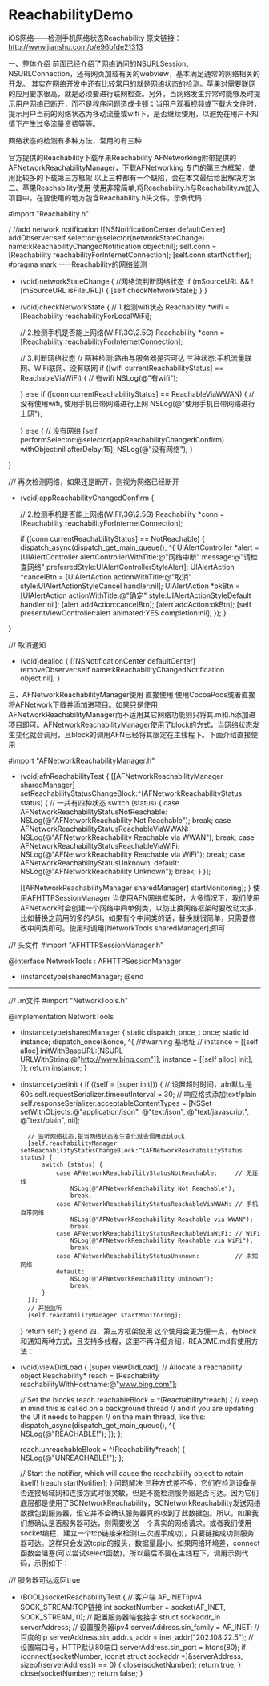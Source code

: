 # ReachabilityDemo
iOS网络——检测手机网络状态Reachability
原文链接：http://www.jianshu.com/p/e96bfde21313

一、整体介绍
前面已经介绍了网络访问的NSURLSession、NSURLConnection，还有网页加载有关的webview，基本满足通常的网络相关的开发。
其实在网络开发中还有比较常用的就是网络状态的检测。苹果对需要联网的应用要求很高，就是必须要进行联网检查。另外，当网络发生异常时能够及时提示用户网络已断开，而不是程序问题造成卡顿；当用户观看视频或下载大文件时，提示用户当前的网络状态为移动流量或wifi下，是否继续使用，以避免在用户不知情下产生过多流量资费等等。

网络状态的检测有多种方法，常用的有三种

官方提供的Reachability下载苹果Reachability
AFNetworking附带提供的AFNetworkReachabilityManager，下载AFNetworking
专门的第三方框架，使用比较多的下载第三方框架
以上三种都有一个缺陷，会在本文最后给出解决方案
二、苹果Reachability使用
使用非常简单,将Reachability.h与Reachability.m加入项目中，在要使用的地方包含Reachability.h头文件，示例代码：

#import "Reachability.h"

/  //add network notification
    [[NSNotificationCenter defaultCenter] addObserver:self selector:@selector(networkStateChange) name:kReachabilityChangedNotification object:nil];
    self.conn = [Reachability reachabilityForInternetConnection];
    [self.conn startNotifier];
#pragma mark ----Reachability的网络监测
- (void)networkStateChange
{
    //网络流判断网络状态
    if (mSourceURL && ![mSourceURL isFileURL]) {
        [self checkNetworkState];
    }
}

- (void)checkNetworkState
{
    // 1.检测wifi状态
    Reachability *wifi = [Reachability reachabilityForLocalWiFi];
    
    // 2.检测手机是否能上网络(WIFI\3G\2.5G)
    Reachability *conn = [Reachability reachabilityForInternetConnection];
    
  
    
    // 3.判断网络状态
    // 两种检测:路由与服务器是否可达  三种状态:手机流量联网、WiFi联网、没有联网
    if ([wifi currentReachabilityStatus] == ReachableViaWiFi) { // 有wifi
        NSLog(@"有wifi");
        
    } else if ([conn currentReachabilityStatus] == ReachableViaWWAN) { // 没有使用wifi, 使用手机自带网络进行上网
        NSLog(@"使用手机自带网络进行上网");
    
        
    } else { // 没有网络
         [self performSelector:@selector(appReachabilityChangedConfirm) withObject:nil afterDelay:15];
        NSLog(@"没有网络");
    }

    
}

/// 再次检测网络，如果还是断开，则视为网络已经断开
- (void)appReachabilityChangedConfirm {
   
    
    // 2.检测手机是否能上网络(WIFI\3G\2.5G)
    Reachability *conn = [Reachability reachabilityForInternetConnection];
    
    if ([conn currentReachabilityStatus] == NotReachable) {
        dispatch_async(dispatch_get_main_queue(), ^{
            UIAlertController *alert = [UIAlertController alertControllerWithTitle:@"网络中断" message:@"请检查网络" preferredStyle:UIAlertControllerStyleAlert];
            UIAlertAction *cancelBtn = [UIAlertAction actionWithTitle:@"取消" style:UIAlertActionStyleCancel handler:nil];
            UIAlertAction *okBtn = [UIAlertAction actionWithTitle:@"确定" style:UIAlertActionStyleDefault handler:nil];
            [alert addAction:cancelBtn];
            [alert addAction:okBtn];
            [self presentViewController:alert animated:YES completion:nil];
        });
    }
 
    
    
}

/// 取消通知
- (void)dealloc {
    [[NSNotificationCenter defaultCenter] removeObserver:self name:kReachabilityChangedNotification object:nil];
}

三、AFNetworkReachabilityManager使用
直接使用
使用CocoaPods或者直接将AFNetwork下载并添加进项目。如果只是使用AFNetworkReachabilityManager而不适用其它网络功能则只将其.m和.h添加进项目即可。AFNetworkReachabilityManager使用了block的方式，当网络状态发生变化就会调用，且block的调用AFN已经将其限定在主线程下。下面介绍直接使用

#import "AFNetworkReachabilityManager.h"
- (void)afnReachabilityTest {
    [[AFNetworkReachabilityManager sharedManager] setReachabilityStatusChangeBlock:^(AFNetworkReachabilityStatus status) {
        // 一共有四种状态
        switch (status) {
            case AFNetworkReachabilityStatusNotReachable:
                NSLog(@"AFNetworkReachability Not Reachable");
                break;
            case AFNetworkReachabilityStatusReachableViaWWAN:
                NSLog(@"AFNetworkReachability Reachable via WWAN");
                break;
            case AFNetworkReachabilityStatusReachableViaWiFi:
                NSLog(@"AFNetworkReachability Reachable via WiFi");
                break;
            case AFNetworkReachabilityStatusUnknown:
            default:
                NSLog(@"AFNetworkReachability Unknown");
                break;
        }
    }];

    [[AFNetworkReachabilityManager sharedManager] startMonitoring];
}
使用AFHTTPSessionManager
当使用AFN网络框架时，大多情况下，我们使用AFNetwork时会创建一个网络中间单例类，以防止换网络框架时要改动太多，比如替换之前用的多的ASI，如果有个中间类的话，替换就很简单，只需要修改中间类即可。使用时调用[NetworkTools sharedManager];即可

/// 头文件
#import "AFHTTPSessionManager.h"

@interface NetworkTools : AFHTTPSessionManager
+ (instancetype)sharedManager;
@end

---------------------------------------------------------------------------------

/// .m文件
#import "NetworkTools.h"

@implementation NetworkTools
+ (instancetype)sharedManager {
    static dispatch_once_t once;
    static id instance;
    dispatch_once(&once, ^{
        //#warning 基地址
        //        instance = [[self alloc] initWithBaseURL:[NSURL URLWithString:@"http://www.bing.com"]];
        instance = [[self alloc] init];
    });
    return instance;
}
- (instancetype)init {
    if ((self = [super init])) {
        // 设置超时时间，afn默认是60s
        self.requestSerializer.timeoutInterval = 30;
        // 响应格式添加text/plain
        self.responseSerializer.acceptableContentTypes = [NSSet setWithObjects:@"application/json", @"text/json", @"text/javascript", @"text/plain", nil];

        // 监听网络状态,每当网络状态发生变化就会调用此block
        [self.reachabilityManager setReachabilityStatusChangeBlock:^(AFNetworkReachabilityStatus status) {
            switch (status) {
                case AFNetworkReachabilityStatusNotReachable:     // 无连线
                    NSLog(@"AFNetworkReachability Not Reachable");
                    break;
                case AFNetworkReachabilityStatusReachableViaWWAN: // 手机自带网络
                    NSLog(@"AFNetworkReachability Reachable via WWAN");
                    break;
                case AFNetworkReachabilityStatusReachableViaWiFi: // WiFi
                    NSLog(@"AFNetworkReachability Reachable via WiFi");
                    break;
                case AFNetworkReachabilityStatusUnknown:          // 未知网络
                default:
                    NSLog(@"AFNetworkReachability Unknown");
                    break;
            }
        }];
        // 开始监听
        [self.reachabilityManager startMonitoring];
    }
    return self;
}
@end
四、第三方框架使用
这个使用会更方便一点，有block和通知两种方式，且支持多线程，这里不再详细介绍，README.md有使用方法：

- (void)viewDidLoad {
    [super viewDidLoad];
    // Allocate a reachability object
    Reachability* reach = [Reachability reachabilityWithHostname:@"www.bing.com"];

    // Set the blocks
    reach.reachableBlock = ^(Reachability*reach) {
        // keep in mind this is called on a background thread
        // and if you are updating the UI it needs to happen
        // on the main thread, like this:
        dispatch_async(dispatch_get_main_queue(), ^{
            NSLog(@"REACHABLE!");
        });
    };

    reach.unreachableBlock = ^(Reachability*reach) {
        NSLog(@"UNREACHABLE!");
    };

    // Start the notifier, which will cause the reachability object to retain itself!
    [reach startNotifier];
}
问题解决
三种方式差不多，它们在检测设备是否连接局域网和连接方式时很灵敏，但是不能检测服务器是否可达。因为它们底层都是使用了SCNetworkReachability，SCNetworkReachability发送网络数据包到服务器，但它并不会确认服务器真的收到了此数据包。所以，如果我们想确认是否服务器可达，则需要发送一个真实的网络请求。或者我们使用socket编程，建立一个tcp链接来检测(三次握手成功)，只要链接成功则服务器可达。这样只会发送tcpip的报头，数据量最小。如果网络环境差，connect函数会阻塞(可以尝试select函数)，所以最后不要在主线程下，调用示例代码，示例如下：

/// 服务器可达返回true
- (BOOL)socketReachabilityTest {
    // 客户端 AF_INET:ipv4  SOCK_STREAM:TCP链接
    int socketNumber = socket(AF_INET, SOCK_STREAM, 0);
    // 配置服务器端套接字
    struct sockaddr_in serverAddress;
    // 设置服务器ipv4
    serverAddress.sin_family = AF_INET;
    // 百度的ip
    serverAddress.sin_addr.s_addr = inet_addr("202.108.22.5");
    // 设置端口号，HTTP默认80端口
    serverAddress.sin_port = htons(80);
    if (connect(socketNumber, (const struct sockaddr *)&serverAddress, sizeof(serverAddress)) == 0) {
        close(socketNumber);
        return true;
    }
    close(socketNumber);;
    return false;
}

